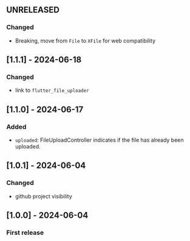 ## UNRELEASED

### Changed

- Breaking, move from `File` to `XFile` for web compatibility

## [1.1.1] - 2024-06-18

### Changed

- link to `flutter_file_uploader`

## [1.1.0] - 2024-06-17

### Added

- `uploaded`: FileUploadController indicates if the file has already been uploaded.

## [1.0.1] - 2024-06-04

### Changed

- github project visibility

## [1.0.0] - 2024-06-04

### First release
